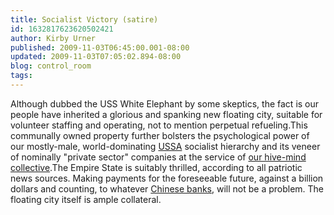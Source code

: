 ```yaml
---
title: Socialist Victory (satire)
id: 1632817623620502421
author: Kirby Urner
published: 2009-11-03T06:45:00.001-08:00
updated: 2009-11-03T07:05:02.894-08:00
blog: control_room
tags: 
---
```


Although dubbed the USS White Elephant by some skeptics, the fact is our people have inherited a glorious and spanking new floating city, suitable for volunteer staffing and operating, not to mention perpetual refueling.This communally owned property further bolsters the psychological power of our mostly-male, world-dominating [USSA](http://worldgame.blogspot.com/2006/07/back-in-ussa.html) socialist hierarchy and its veneer of nominally "private sector" companies at the service of [our hive-mind collective](http://controlroom.blogspot.com/2008/12/iron-mountain-revisted.html).The Empire State is suitably thrilled, according to all patriotic news sources.  Making payments for the foreseeable future, against a billion dollars and counting, to whatever [Chinese banks](http://controlroom.blogspot.com/2009/03/stress-tests.html), will not be a problem.  The floating city itself is ample collateral.